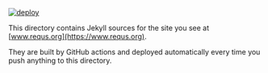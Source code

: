 [![deploy](https://github.com/yegor256/requs/actions/workflows/jekyll.yml/badge.svg)](https://github.com/yegor256/requs/actions/workflows/jekyll.yml)

This directory contains Jekyll sources for the site you see
at [www.requs.org](https://www.requs.org).

They are built by GitHub actions and deployed automatically every time
you push anything to this directory.